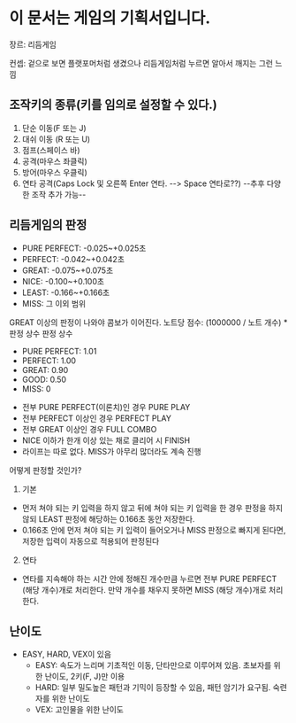 이 문서는 게임의 기획서입니다.
=============================

장르: 리듬게임

컨셉: 겉으로 보면 플랫포머처럼 생겼으나 리듬게임처럼 누르면 알아서 깨지는 그런 느낌

## 조작키의 종류(키를 임의로 설정할 수 있다.)

1. 단순 이동(F 또는 J)
2. 대쉬 이동 (R 또는 U)
3. 점프(스페이스 바)
4. 공격(마우스 좌클릭)
5. 방어(마우스 우클릭)
6. 연타 공격(Caps Lock 및 오른쪽 Enter 연타. --> Space 연타로??)
--추후 다양한 조작 추가 가능--

## 리듬게임의 판정
* PURE PERFECT: -0.025~+0.025초 
* PERFECT: -0.042~+0.042초 
* GREAT:  -0.075~+0.075초
* NICE: -0.100~+0.100초
* LEAST: -0.166~+0.166초
* MISS: 그 이외 범위

GREAT 이상의 판정이 나와야 콤보가 이어진다.
노트당 점수: (1000000 / 노트 개수) * 판정 상수
판정 상수
- PURE PERFECT: 1.01
- PERFECT: 1.00
- GREAT: 0.90
- GOOD: 0.50
- MISS: 0

* 전부 PURE PERFECT(이론치)인 경우 PURE PLAY
* 전부 PERFECT 이상인 경우 PERFECT PLAY
* 전부 GREAT 이상인 경우 FULL COMBO
* NICE 이하가 한개 이상 있는 채로 클리어 시 FINISH
* 라이프는 따로 없다. MISS가 아무리 많더라도 계속 진행

어떻게 판정할 것인가?
1. 기본
  * 먼저 쳐야 되는 키 입력을 하지 않고 뒤에 쳐야 되는 키 입력을 한 경우 판정을 하지 않되 LEAST 판정에 해당하는 0.166초 동안 저장한다. 
  * 0.166초 안에 먼저 쳐야 되는 키 입력이 들어오거나 MISS 판정으로 빠지게 된다면, 저장한 입력이 자동으로 적용되어 판정된다
2. 연타
  * 연타를 지속해야 하는 시간 안에 정해진 개수만큼 누르면 전부 PURE PERFECT (해당 개수)개로 처리한다. 만약 개수를 채우지 못하면 MISS (해당 개수)개로 처리한다.

## 난이도

* EASY, HARD, VEX이 있음
  * EASY: 속도가 느리며 기초적인 이동, 단타만으로 이루어져 있음. 초보자를 위한 난이도, 2키(F, J)만 이용
  * HARD: 일부 밀도높은 패턴과 기믹이 등장할 수 있음, 패턴 암기가 요구됨. 숙련자를 위한 난이도
  * VEX: 고인물을 위한 난이도


